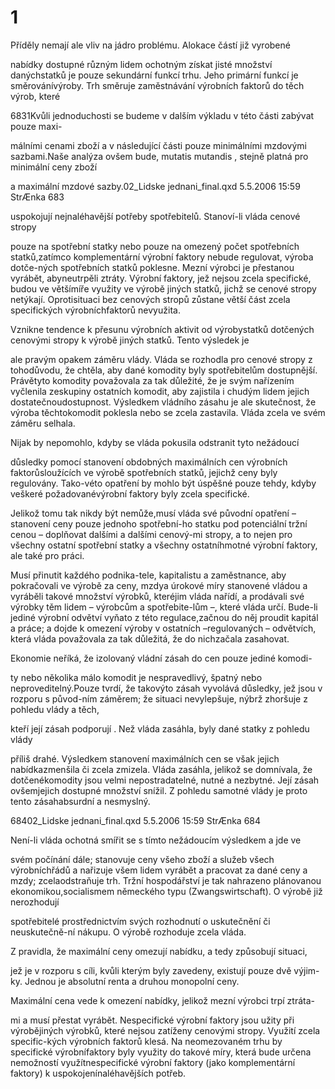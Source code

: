 # 1

Příděly nemají ale vliv na jádro problému. Alokace částí již vyrobené

nabídky dostupné různým lidem ochotným získat jisté množství danýchstatků je pouze sekundární funkcí trhu. Jeho primární funkcí je směrovánívýroby. Trh směruje zaměstnávání výrobních faktorů do těch výrob, které

6831Kvůli jednoduchosti se budeme v dalším výkladu v této části zabývat pouze maxi-

málními cenami zboží a v následující části pouze minimálními mzdovými sazbami.Naše analýza ovšem bude, mutatis mutandis , stejně platná pro minimální ceny zboží

a maximální mzdové sazby.02_Lidske jednani_final.qxd 5.5.2006 15:59 StrÆnka 683

uspokojují nejnaléhavější potřeby spotřebitelů. Stanoví-li vláda cenové stropy

pouze na spotřební statky nebo pouze na omezený počet spotřebních statků,zatímco komplementární výrobní faktory nebude regulovat, výroba dotče-ných spotřebních statků poklesne. Mezní výrobci je přestanou vyrábět, abyneutrpěli ztráty. Výrobní faktory, jež nejsou zcela specifické, budou ve většímíře využity ve výrobě jiných statků, jichž se cenové stropy netýkají. Oprotisituaci bez cenových stropů zůstane větší část zcela specifických výrobníchfaktorů nevyužita.

Vznikne tendence k přesunu výrobních aktivit od výrobystatků dotčených cenovými stropy k výrobě jiných statků. Tento výsledek je

ale pravým opakem záměru vlády. Vláda se rozhodla pro cenové stropy z tohodůvodu, že chtěla, aby dané komodity byly spotřebitelům dostupnější. Právětyto komodity považovala za tak důležité, že je svým nařízením vyčlenila zeskupiny ostatních komodit, aby zajistila i chudým lidem jejich dostatečnoudostupnost. Výsledkem vládního zásahu je ale skutečnost, že výroba těchtokomodit poklesla nebo se zcela zastavila. Vláda zcela ve svém záměru selhala.

Nijak by nepomohlo, kdyby se vláda pokusila odstranit tyto nežádoucí

důsledky pomocí stanovení obdobných maximálních cen výrobních faktorůsloužících ve výrobě spotřebních statků, jejichž ceny byly regulovány. Tako-véto opatření by mohlo být úspěšné pouze tehdy, kdyby veškeré požadovanévýrobní faktory byly zcela specifické.

Jelikož tomu tak nikdy být nemůže,musí vláda své původní opatření – stanovení ceny pouze jednoho spotřební-ho statku pod potenciální tržní cenou – doplňovat dalšími a dalšími cenový-mi stropy, a to nejen pro všechny ostatní spotřební statky a všechny ostatníhmotné výrobní faktory, ale také pro práci.

Musí přinutit každého podnika-tele, kapitalistu a zaměstnance, aby pokračovali ve výrobě za ceny, mzdya úrokové míry stanovené vládou a vyráběli takové množství výrobků, kteréjim vláda nařídí, a prodávali své výrobky těm lidem – výrobcům a spotřebite-lům –, které vláda určí. Bude-li jediné výrobní odvětví vyňato z této regulace,začnou do něj proudit kapitál a práce; a dojde k omezení výroby v ostatních –regulovaných – odvětvích, která vláda považovala za tak důležitá, že do nichzačala zasahovat.

Ekonomie neříká, že izolovaný vládní zásah do cen pouze jediné komodi-

ty nebo několika málo komodit je nespravedlivý, špatný nebo neproveditelný.Pouze tvrdí, že takovýto zásah vyvolává důsledky, jež jsou v rozporu s původ-ním záměrem; že situaci nevylepšuje, nýbrž zhoršuje z pohledu vlády a těch,

kteří její zásah podporují . Než vláda zasáhla, byly dané statky z pohledu vlády

příliš drahé. Výsledkem stanovení maximálních cen se však jejich nabídkazmenšila či zcela zmizela. Vláda zasáhla, jelikož se domnívala, že dotčenékomodity jsou velmi nepostradatelné, nutné a nezbytné. Její zásah ovšemjejich dostupné množství snížil. Z pohledu samotné vlády je proto tento zásahabsurdní a nesmyslný.

68402_Lidske jednani_final.qxd 5.5.2006 15:59 StrÆnka 684

Není-li vláda ochotná smířit se s tímto nežádoucím výsledkem a jde ve

svém počínání dále; stanovuje ceny všeho zboží a služeb všech výrobníchřádů a nařizuje všem lidem vyrábět a pracovat za dané ceny a mzdy; zcelaodstraňuje trh. Tržní hospodářství je tak nahrazeno plánovanou ekonomikou,socialismem německého typu (Zwangswirtschaft). O výrobě již nerozhodují

spotřebitelé prostřednictvím svých rozhodnutí o uskutečnění či neuskutečně-ní nákupu. O výrobě rozhoduje zcela vláda.

Z pravidla, že maximální ceny omezují nabídku, a tedy způsobují situaci,

jež je v rozporu s cíli, kvůli kterým byly zavedeny, existují pouze dvě výjim-ky. Jednou je absolutní renta a druhou monopolní ceny.

Maximální cena vede k omezení nabídky, jelikož mezní výrobci trpí ztráta-

mi a musí přestat vyrábět. Nespecifické výrobní faktory jsou užity při výrobějiných výrobků, které nejsou zatíženy cenovými stropy. Využití zcela specific-kých výrobních faktorů klesá. Na neomezovaném trhu by specifické výrobnífaktory byly využity do takové míry, která bude určena nemožností využítnespecifické výrobní faktory (jako komplementární faktory) k uspokojenínaléhavějších potřeb.
